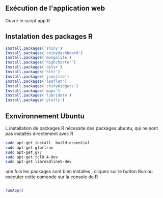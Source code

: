 ## Exécution de l'application web
Ouvrir le script app.R 
## Instalation des packages R
```R
Install.packages('shiny')
Install.packages('shinydashboard')
Install.packages('mongolite')
Install.packages('highcharter')
Install.packages('dplyr')
Install.packages('httr')
Install.packages('jsonlite')
Install.packages('leaflet')
Install.packages('shinyWidgets')
Install.packages('maps')
Install.packages('lubridate')
Install.packages('plotly')
```
## Exnvironnement Ubuntu 
L installation de packages R nécessite des packages ubuntu, qui ne sont pas installés directement avec R

```bash
sudo apt-get install  build-essential
sudo apt-get gfortran
sudo apt-get g77
sudo apt-get tcl8.4-dev
sudo apt-get libreadline5-dev

```

une fois les packages sont bien installes , cliquez sur le button Run ou executer cette comonde sur la console de R

```R

runApp()

```